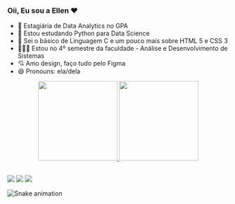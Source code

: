 ### Oii, Eu sou a Ellen ❤

- 🔭 Estagiária de Data Analytics no GPA
- 🌱 Estou estudando Python para Data Science
- 🏦 Sei o básico de Linguagem C e um pouco mais sobre HTML 5 e CSS 3
- 👩🏾‍💻 Estou no 4º semestre da faculdade - Análise e Desenvolvimento de Sistemas
- 💘 Amo design, faço tudo pelo Figma
- 😄 Pronouns: ela/dela

<div align="center">
  <a href="https://github.com/digaellen">
  <img height="180em" src="https://github-readme-stats.vercel.app/api?username=digaellen&show_icons=true&theme=midnight-purple&include_all_commits=true&count_private=true"/>
  <img height="180em" src="https://github-readme-stats.vercel.app/api/top-langs/?username=digaellen&layout=compact&langs_count=7&theme=midnight-purple"/>
</div>
  
  ##
  
<div> 
  <a href="https://instagram.com/digaellen" target="_blank"><img src="https://img.shields.io/badge/-Instagram-%23E4405F?style=for-the-badge&logo=instagram&logoColor=white" target="_blank"></a>
  <a href = "mailto:ellen.camila@outlook.com"><img src="https://img.shields.io/badge/Microsoft_Outlook-0078D4?style=for-the-badge&logo=microsoft-outlook&logoColor=white" target="_blank"></a>
  <a href="https://www.linkedin.com/in/ellencamila/" target="_blank"><img src="https://img.shields.io/badge/-LinkedIn-%230077B5?style=for-the-badge&logo=linkedin&logoColor=white" target="_blank"></a> 
 
  ![Snake animation](https://github.com/digaellen/digaellen/blob/output/github-contribution-grid-snake.svg)
 
</div>
